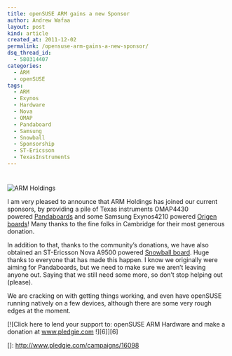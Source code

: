 ```yaml
---
title: openSUSE ARM gains a new Sponsor
author: Andrew Wafaa
layout: post
kind: article
created_at: 2011-12-02
permalink: /opensuse-arm-gains-a-new-sponsor/
dsq_thread_id:
  - 580314407
categories:
  - ARM
  - openSUSE
tags:
  - ARM
  - Exynos
  - Hardware
  - Nova
  - OMAP
  - Pandaboard
  - Samsung
  - Snowball
  - Sponsorship
  - ST-Ericsson
  - TexasInstruments
---
```

# 

![ARM Holdings][1]

 [1]: http://en.opensuse.org/images/thumb/1/1c/ARM_Logo.jpg/180px-ARM_Logo.jpg

I am very pleased to announce that ARM Holdings has joined our current sponsors, by providing a pile of Texas instruments OMAP4430 powered [Pandaboards][2] and some Samsung Exynos4210 powered [Origen boards][3]! Many thanks to the fine folks in Cambridge for their most generous donation.

 [2]: http://pandaboard.org/ "Ti based Pandaboard"
 [3]: http://www.origenboard.org/ "Samsung powered Origen boards"

In addition to that, thanks to the community’s donations, we have also obtained an ST-Ericsson Nova A9500 powered [Snowball board][4]. Huge thanks to everyone that has made this happen. I know we originally were aiming for Pandaboards, but we need to make sure we aren’t leaving anyone out. Saying that we still need some more, so don’t stop helping out (please).

 [4]: http://igloocommunity.org/ "ST-Ericsson powered Snowball board"

We are cracking on with getting things working, and even have openSUSE running natively on a few devices, although there are some very rough edges at the moment.

[![Click here to lend your support to: openSUSE ARM Hardware and make a donation at www.pledgie.com !][6]][6]

 []: http://www.pledgie.com/campaigns/16098
